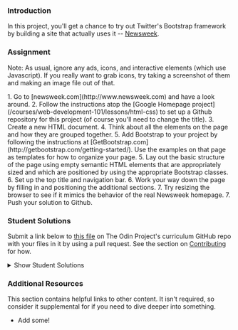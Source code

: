 ### Introduction
In this project, you'll get a chance to try out Twitter's Bootstrap framework by building a site that actually uses it -- [Newsweek](http://www.newsweek.com/).

### Assignment
Note: As usual, ignore any ads, icons, and interactive elements (which use Javascript).  If you really want to grab icons, try taking a screenshot of them and making an image file out of that.

<div class="lesson-content__panel" markdown="1">
1. Go to [newsweek.com](http://www.newsweek.com) and have a look around.
2. Follow the instructions atop the [Google Homepage project](/courses/web-development-101/lessons/html-css) to set up a Github repository for this project (of course you'll need to change the title).
3. Create a new HTML document.
4. Think about all the elements on the page and how they are grouped together.
5. Add Bootstrap to your project by following the instructions at [GetBootstrap.com](http://getbootstrap.com/getting-started/).  Use the examples on that page as templates for how to organize your page.
5. Lay out the basic structure of the page using empty semantic HTML elements that are appropriately sized and which are positioned by using the appropriate Bootstrap classes.
6. Set up the top title and navigation bar.
6. Work your way down the page by filling in and positioning the additional sections.
7. Try resizing the browser to see if it mimics the behavior of the real Newsweek homepage.
7. Push your solution to Github.
</div>

### Student Solutions

Submit a link below to [this file](https://github.com/TheOdinProject/curriculum/blob/master/html_css/project_bootstrap.md) on The Odin Project's curriculum GitHub repo with your files in it by using a pull request. See the section on [Contributing](http://github.com/TheOdinProject/curriculum/blob/master/contributing.md) for how.

<details markdown="block">
  <summary> Show Student Solutions </summary>

* Add your solution below this line!
* [Jason McKee's solution](https://github.com/jttmckee/bootstrap-practice) - [View in Browser](https://jttmckee.github.io/bootstrap-practice)
* [N00bG1rl's solution](https://github.com/N00bG1rl/bootstrap) - [View in browser](https://n00bg1rl.github.io/bootstrap/)
* [Max Garber's solution](https://github.com/bubblebooy/Odin-HTML5andCSS3) - [View in Browser](https://bubblebooy.github.io/Odin-HTML5andCSS3/newsweek.html)
* [Chris MacSwan's solution](https://github.com/cmacswan07/bootstrap_project) - [View in Browser](https://cmacswan07.github.io/bootstrap_project/)
* [Javier Machin's solution](https://github.com/Javier-Machin/newsweek-bootstrap) - [View in Browser](https://javier-machin.github.io/newsweek-bootstrap/)
* [nmac's solution](https://github.com/nmacawile/newsweek) - [Preview](https://htmlpreview.github.io/?https://github.com/nmacawile/newsweek/blob/master/index.html)
* [SarfazAnjum's](https://github.com/SarfrazAnjum/TOP_Using-Bootstrap) - [View in Browser](https://sarfrazanjum.github.io/TOP_Using-Bootstrap/)
* [Henry Kirya's](https://github.com/harrika/newsweek) - [View in Browser](https://harrika.github.io/newsweek/)
* [theghall's solution](https://github.com/theghall/odin-newsweek) - [View in Browser](https://theghall.github.io/odin-newsweek/)
* [Jonathan Yiv's Solution](https://github.com/JonathanYiv/newsweek) - [View in Browser](https://jonathanyiv.github.io/newsweek)
* [Jmooree30's Solution](https://github.com/jmooree30/newsweek) - [View in Browser](https://jmooree30.github.io/newsweek/)
* [Peter Mester's solution](https://github.com/peter665/newsweekPage) - [View in Browser](https://peter665.github.io/newsweekPage/)
* [Andrew's solution](https://github.com/andrewr224/Newsweek) - [View in browser](https://andrewr224.github.io/Newsweek/)
* [Flint Mayers' solution'](https://github.com/FlintMayers/Bootstrap_site_Odin) - [View in browser](https://flintmayers.github.io/Bootstrap_site_Odin/)
* [Marko Nikolajević's solution'](https://github.com/Mark3z/odin_projects/tree/master/newsweek) - [View in browser](https://mark3z.github.io/odin_projects/newsweek/index.html)
* [Pawel R's solution](https://github.com/PawelRokosz/UsingTwitterBootstrap) - [View in browser](https://htmlpreview.github.io/?https://github.com/PawelRokosz/UsingTwitterBootstrap/blob/master/index.html)
* [Leonard Labita's solution](https://github.com/lendoza/OdinProject/tree/master/app) - [View in browser](http://leonardlabita.com/newsweek.html)
* [Artur Janik's solution](https://github.com/ArturJanik/ProjectNewsweek) - [View in browser](http://htmlpreview.github.io/?https://github.com/ArturJanik/ProjectNewsweek/blob/master/index.html)
* [Frank Peelen's solution](https://github.com/FrankPeelen/Newsweek-Bootstrap) - [View in browser](https://rawgit.com/FrankPeelen/Newsweek-Bootstrap/master/index.html)
* [AtActionPark's solution](https://github.com/AtActionPark/odin_using_bootstrap) - [View in browser](https://htmlpreview.github.io/?https://github.com/AtActionPark/odin_using_bootstrap/blob/master/main.html)
* [Wayne Ho's solution](https://github.com/wayneho/Newsweek_Replica) - [View in browswer](https://rawgit.com/wayneho/Newsweek_Replica/master/newsweek/index.html)
* [Luke Walker's solution](https://github.com/ubershibs/odin-html-css/tree/master/newsweek)-[View in browser](https://htmlpreview.github.io/?https://github.com/ubershibs/odin-html-css/blob/master/newsweek/index.html)
* [Miguel Herrera's solution](https://github.com/migueloherrera/newsweek) - [View in browser](http://htmlpreview.github.io/?https://github.com/migueloherrera/newsweek/blob/master/index.html)
* [J-kaizen's solution](https://github.com/J-kaizen/TheOdinProject/tree/master/HTML_CSS/using_bootstrap) - [View in browser](http://htmlpreview.github.io/?https://github.com/J-kaizen/TheOdinProject/blob/master/HTML_CSS/using_bootstrap/index.html)
* [Alejandro Corredor's solution](https://github.com/aecorredor/newsweek-replica/blob/master/index.html) - [View in browser](http://htmlpreview.github.io/?https://github.com/aecorredor/newsweek-replica/blob/master/index.html)
* [David Chapman's solution (partial content, no JS)](https://github.com/davidchappy/odin_training_projects/tree/master/html-bootstrap-newsweek) - [View in browser](https://davidchappy.github.io/html-bootstrap-newsweek/)
* [Daunenok's solution](https://github.com/daunenok/newsweek) - [View in browser](https://daunenok.github.io/newsweek/)
* [Austin's solution](https://github.com/CouchofTomato/newsweek-clone)
* [Beth Rathbone's solution](https://github.com/bethrath/bootstrap-test) - [View in browser](http://htmlpreview.github.io/?https://github.com/bethrath/bootstrap-test/blob/master/index.html)
* [husein ghafari's solution](https://github.com/hosghf/newsweek) - [View in browser](https://htmlpreview.github.io/?https://github.com/hosghf/newsweek/blob/master/index.html)
* [Neil Cudden's solution](https://github.com/ncud4bloc/Newsweek/) - [View in browser](https://ncud4bloc.github.io/Newsweek/HTML/index.html)
* [Francisco Carlos's solution](https://github.com/fcarlosdev/the_odin_project/tree/master/newsweek-project) - [View in browser](http://htmlpreview.github.io/?https://github.com/fcarlosdev/the_odin_project/blob/master/newsweek-project/index.html)
* [aznafro's solution](https://github.com/aznafro/newsweek/) - [View in browser](https://aznafro.github.io/newsweek/)
* [Areeba's solution](https://github.com/AREEBAISHTIAQ/Newsweek) - [View in browser](https://areebaishtiaq.github.io/Newsweek/)

</details>

### Additional Resources
This section contains helpful links to other content. It isn't required, so consider it supplemental for if you need to dive deeper into something.

* Add some!
